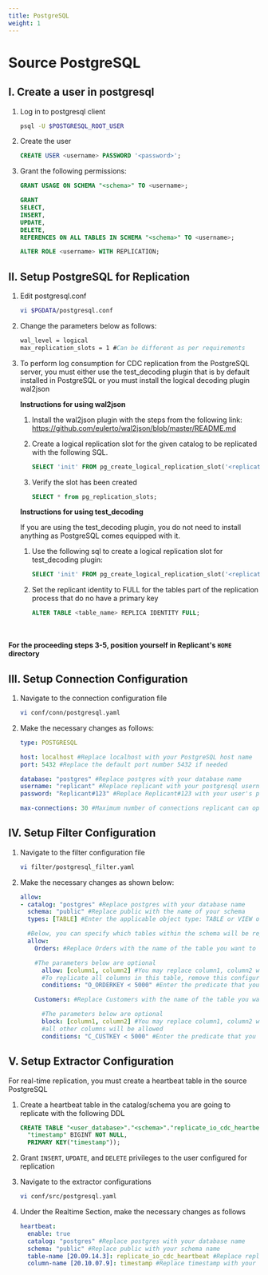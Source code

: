 ```yaml
---
title: PostgreSQL
weight: 1
---
```

# Source PostgreSQL

## I. Create a user in postgresql

1. Log in to postgresql client
    ```BASH
    psql -U $POSTGRESQL_ROOT_USER
    ```

2. Create the user
    ```sql
    CREATE USER <username> PASSWORD '<password>';
    ```

3. Grant the following permissions:

    ```SQL
    GRANT USAGE ON SCHEMA "<schema>" TO <username>;
    ```

    ```sql
    GRANT
    SELECT,
    INSERT,
    UPDATE,
    DELETE,
    REFERENCES ON ALL TABLES IN SCHEMA "<schema>" TO <username>;
    ```

    ```SQL
    ALTER ROLE <username> WITH REPLICATION;
    ```


## II. Setup PostgreSQL for Replication
1. Edit postgresql.conf
    ```BASH
    vi $PGDATA/postgresql.conf
    ```

2. Change the parameters below as follows:
    ```Xorg
    wal_level = logical
    max_replication_slots = 1 #Can be different as per requirements
    ```

3. To perform log consumption for CDC replication from the PostgreSQL server, you must either use the test_decoding plugin that is by default installed in PostgreSQL or you must install the logical decoding plugin wal2json

    **Instructions for using wal2json**
    1. Install the wal2json plugin with the steps from the following link: https://github.com/eulerto/wal2json/blob/master/README.md

    2. Create a logical replication slot for the given catalog to be replicated with the following SQL.
        ```SQL
        SELECT 'init' FROM pg_create_logical_replication_slot('<replication_slot_name>', 'wal2json');
        ```
    3. Verify the slot has been created
        ```sql
        SELECT * from pg_replication_slots;
        ```

     **Instructions for using test_decoding**

    If you are using the test_decoding plugin, you do not need to install anything as PostgreSQL comes equipped with it.

    1. Use the following sql to create a logical replication slot for test_decoding plugin:
        ```SQL
        SELECT 'init' FROM pg_create_logical_replication_slot('<replication_slot_name>', 'test_decoding');
        ```

    2. Set the replicant identity to FULL for the tables  part of the replication process that do no have a primary key
        ```SQL
        ALTER TABLE <table_name> REPLICA IDENTITY FULL;
        ```
<br></br>
**For the proceeding steps 3-5, position yourself in Replicant's ```HOME``` directory**
## III. Setup Connection Configuration

1. Navigate to the connection configuration file
    ```BASH
    vi conf/conn/postgresql.yaml
    ```

2. Make the necessary changes as follows:

    ```YAML
    type: POSTGRESQL

    host: localhost #Replace localhost with your PostgreSQL host name
    port: 5432 #Replace the default port number 5432 if needed

    database: "postgres" #Replace postgres with your database name
    username: "replicant" #Replace replicant with your postgresql username
    password: "Replicant#123" #Replace Replicant#123 with your user's password

    max-connections: 30 #Maximum number of connections replicant can open in postgresql
    ```

## IV. Setup Filter Configuration

1. Navigate to the filter configuration file
    ```BASH
    vi filter/postgresql_filter.yaml
    ```

2. Make the necessary changes as shown below:
    ```YAML
    allow:
    - catalog: "postgres" #Replace postgres with your database name
      schema: "public" #Replace public with the name of your schema
      types: [TABLE] #Enter the applicable object type: TABLE or VIEW or TABLE,VIEW

      #Below, you can specify which tables within the schema will be replicated. If not specified, all tables will be replicated.
      allow:
        Orders: #Replace Orders with the name of the table you want to replicate

        #The parameters below are optional
          allow: [column1, column2] #You may replace column1, column2 with a list of specific columns within this table you want to replicate.
          #To replicate all columns in this table, remove this configuration
          conditions: "O_ORDERKEY < 5000" #Enter the predicate that you want to apply during replication

        Customers: #Replace Customers with the name of the table you want to replicate

          #The parameters below are optional
          block: [column1, column2] #You may replace column1, column2 with a list of columns to blacklist within this table;
          #all other columns will be allowed
          conditions: "C_CUSTKEY < 5000" #Enter the predicate that you want to apply during replication
    ```

## V. Setup Extractor Configuration

For real-time replication, you must create a heartbeat table in the source PostgreSQL

1. Create a heartbeat table in the catalog/schema you are going to replicate with the following DDL
   ```SQL
   CREATE TABLE "<user_database>"."<schema>"."replicate_io_cdc_heartbeat"(
     "timestamp" BIGINT NOT NULL,
     PRIMARY KEY("timestamp"));
   ```

2. Grant ```INSERT```, ```UPDATE```, and ```DELETE``` privileges to the user configured for replication

3. Navigate to the extractor configurations
   ```BASH
   vi conf/src/postgresql.yaml
   ```
4. Under the Realtime Section, make the necessary changes as follows
     ```YAML
     heartbeat:
       enable: true
       catalog: "postgres" #Replace postgres with your database name
       schema: "public" #Replace public with your schema name
       table-name [20.09.14.3]: replicate_io_cdc_heartbeat #Replace replicate_io_cdc_heartbeat with your heartbeat table's name if applicable
       column-name [20.10.07.9]: timestamp #Replace timestamp with your heartbeat table's column name if applicable
     ```
